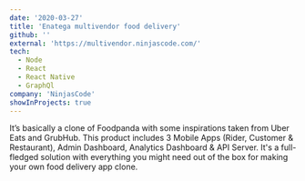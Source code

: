 ```yaml
---
date: '2020-03-27'
title: 'Enatega multivendor food delivery'
github: ''
external: 'https://multivendor.ninjascode.com/'
tech:
  - Node
  - React
  - React Native
  - GraphQl
company: 'NinjasCode'
showInProjects: true
---
```


It’s basically a clone of Foodpanda with some inspirations taken from Uber Eats and GrubHub. This product includes 3 Mobile Apps (Rider, Customer & Restaurant), Admin Dashboard, Analytics Dashboard & API Server. It's a full-fledged solution with everything you might need out of the box for making your own food delivery app clone.
